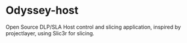 # Odyssey-host
Open Source DLP/SLA Host control and slicing application, inspired by projectlayer, using Slic3r for slicing.
